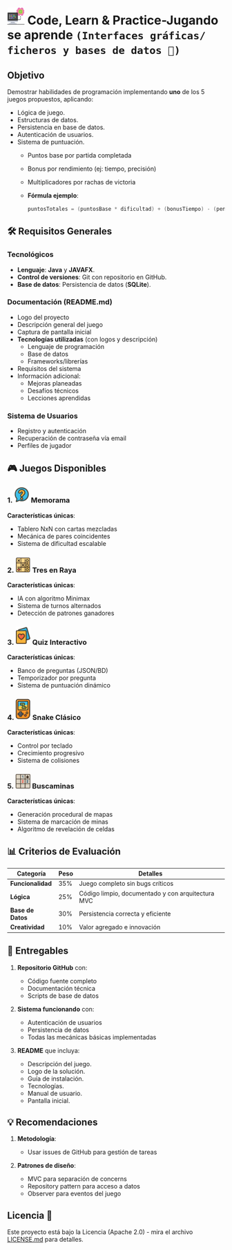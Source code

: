 # <img src=../../../../../images/computer.png width="40"> Code, Learn & Practice-Jugando se aprende `(Interfaces gráficas/ ficheros y bases de datos 🎯)`

## Objetivo

Demostrar habilidades de programación implementando **uno** de los 5 juegos propuestos, aplicando:

- Lógica de juego.
- Estructuras de datos.
- Persistencia en base de datos.
- Autenticación de usuarios.
- Sistema de puntuación.
  - Puntos base por partida completada
  - Bonus por rendimiento (ej: tiempo, precisión)
  - Multiplicadores por rachas de victoria
  - **Fórmula ejemplo**:
  
     ```java
     puntosTotales = (puntosBase * dificultad) + (bonusTiempo) - (penalizaciones)
     ```

## 🛠 Requisitos Generales

### Tecnológicos

- **Lenguaje**: **Java** y **JAVAFX**.
- **Control de versiones**: Git con repositorio en GitHub.
- **Base de datos**: Persistencia de datos (**SQLite**).

### Documentación (README.md)

- Logo del proyecto
- Descripción general del juego
- Captura de pantalla inicial
- **Tecnologías utilizadas** (con logos y descripción)
  - Lenguaje de programación
  - Base de datos
  - Frameworks/librerías
- Requisitos del sistema
- Información adicional:
  - Mejoras planeadas
  - Desafíos técnicos
  - Lecciones aprendidas

### Sistema de Usuarios

- Registro y autenticación
- Recuperación de contraseña vía email
- Perfiles de jugador

## 🎮 Juegos Disponibles

### 1. <img src="images/palabras.png" width="35"> **Memorama** 

**Características únicas**:

- Tablero NxN con cartas mezcladas
- Mecánica de pares coincidentes
- Sistema de dificultad escalable

### 2. <img src="images/3raya.png" width="35"> **Tres en Raya**  

**Características únicas**:

- IA con algoritmo Minimax
- Sistema de turnos alternados
- Detección de patrones ganadores

### 3. <img src="images/cartas.png" width="35"> **Quiz Interactivo**  


**Características únicas**:

- Banco de preguntas (JSON/BD)
- Temporizador por pregunta
- Sistema de puntuación dinámico

### 4. <img src="images/snake.png" width="35"> **Snake Clásico**

**Características únicas**:

- Control por teclado
- Crecimiento progresivo
- Sistema de colisiones

### 5. <img src="images/buscaminas.png" width="35"> **Buscaminas**  

**Características únicas**:

- Generación procedural de mapas
- Sistema de marcación de minas
- Algoritmo de revelación de celdas

## 📊 Criterios de Evaluación

| Categoría          | Peso | Detalles |
|--------------------|------|----------|
| **Funcionalidad**  | 35%  | Juego completo sin bugs críticos |
| **Lógica**         | 25%  | Código limpio, documentado y con arquitectura MVC |
| **Base de Datos**  | 30%  | Persistencia correcta y eficiente |
| **Creatividad**    | 10%  | Valor agregado e innovación |

## 🚀 Entregables

1. **Repositorio GitHub** con:
   - Código fuente completo
   - Documentación técnica
   - Scripts de base de datos

2. **Sistema funcionando** con:
   - Autenticación de usuarios
   - Persistencia de datos
   - Todas las mecánicas básicas implementadas

3. **README** que incluya:

   - Descripción del juego.
   - Logo de la solución.
   - Guía de instalación.
   - Tecnologías.
   - Manual de usuario.
   - Pantalla inicial.

## 💡 Recomendaciones

1. **Metodología**:

   - Usar issues de GitHub para gestión de tareas

3. **Patrones de diseño**:

   - MVC para separación de concerns
   - Repository pattern para acceso a datos
   - Observer para eventos del juego

## Licencia 📄

Este proyecto está bajo la Licencia (Apache 2.0) - mira el archivo [LICENSE.md]([../../../LICENSE.md](https://github.com/jpexposito/code-learn-practice/blob/main/LICENSE)) para detalles.
